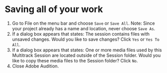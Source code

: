 # Saving all of your work

1. Go to File on the menu bar and choose `Save` or `Save All`. Note: Since your project already has a name and location, never choose `Save As`. 
2. If a dialog box appears that states: The session contains files with unsaved changes. Would you like to save changes? Click `Yes` or `Yes To All`. 
3. If a dialog box appears that states: One or more media files used by this Multitrack Session are located outside of the Session folder. Would you like to copy these media files to the Session folder? Click `No`.
4. Close Adobe Audition.

